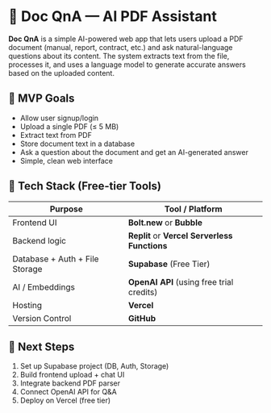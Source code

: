 # 📘 Doc QnA — AI PDF Assistant

**Doc QnA** is a simple AI-powered web app that lets users upload a PDF document (manual, report, contract, etc.) and ask natural-language questions about its content. The system extracts text from the file, processes it, and uses a language model to generate accurate answers based on the uploaded content.

## 🎯 MVP Goals

- Allow user signup/login
- Upload a single PDF (≤ 5 MB)
- Extract text from PDF
- Store document text in a database
- Ask a question about the document and get an AI-generated answer
- Simple, clean web interface

## 🧩 Tech Stack (Free-tier Tools)

| Purpose | Tool / Platform |
|----------|-----------------|
| Frontend UI | **Bolt.new** or **Bubble** |
| Backend logic | **Replit** or **Vercel Serverless Functions** |
| Database + Auth + File Storage | **Supabase** (Free Tier) |
| AI / Embeddings | **OpenAI API** (using free trial credits) |
| Hosting | **Vercel** |
| Version Control | **GitHub** |

## 🚀 Next Steps

1. Set up Supabase project (DB, Auth, Storage)
2. Build frontend upload + chat UI
3. Integrate backend PDF parser
4. Connect OpenAI API for Q&A
5. Deploy on Vercel (free tier)
